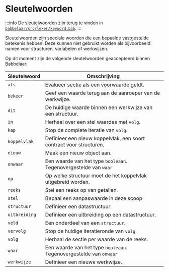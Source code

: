 # Sleutelwoorden

:::info
De sleutelwoorden zijn terug te vinden in [`babbelaar/src/lexer/keyword.bab`](https://github.com/babbelaar/babbelaar/blob/main/babbelaar/src/lexer/keyword.rs).
:::


Sleutelwoorden zijn speciale woorden die een bepaalde vastgestelde betekenis hebben. Deze kunnen niet gebruikt worden als bijvoorbeeld namen voor structuren, variabelen of werkwijzen.

Op dit moment zijn de volgende sleutelwoorden geaccepteerd binnen Babbelaar:

| Sleutelwoord         | Omschrijving
|----------------------|-----------------------------------------
| `als`                | Evalueer sectie als een voorwaarde geldt. |
| `bekeer`             | Geef een waarde terug aan de aanroeper van de werkwijze. |
| `dit`                | De huidige waarde binnen een werkwijze van een structuur. |
| `in`                 | Herhaal over een stel waardes met `volg`. |
| `kap`                | Stop de complete iteratie van `volg`. |
| `koppelvlak`         | Definieer een nieuw koppelvlak, een soort contract voor structuren. |
| `nieuw`              | Maak een nieuw object aan. |
| `onwaar`             | Een waarde van het type `booleaan`. Tegenovergestelde van `waar` |
| `op`                 | Op welke structuur moet de het koppelvlak uitgebreid worden. |
| `reeks`              | Stel een reeks op van getallen. |
| `stel`               | Bepaal een aanpaswaarde in deze scoop |
| `structuur`          | Definieer een datastructuur. |
| `uitbreiding`        | Definieer een uitbreiding op een datastructuur. |
| `veld`               | Een onderdeel van een `structuur`. |
| `vervolg`            | Stop de huidige iteratieronde van `volg`. |
| `volg`               | Herhaal de sectie per waarde van de reeks. |
| `waar`               | Een waarde van het type `booleaan`. Tegenovergestelde van `onwaar` |
| `werkwijze`          | Definieer een nieuwe werkwijze. |